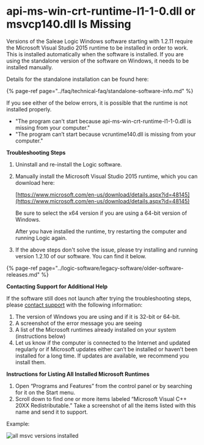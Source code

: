 # api-ms-win-crt-runtime-l1-1-0.dll or msvcp140.dll Is Missing

Versions of the Saleae Logic Windows software starting with 1.2.11 require the Microsoft Visual Studio 2015 runtime to be installed in order to work. This is installed automatically when the software is installed. If you are using the standalone version of the software on Windows, it needs to be installed manually.

Details for the standalone installation can be found here:

{% page-ref page="../faq/technical-faq/standalone-software-info.md" %}

If you see either of the below errors, it is possible that the runtime is not installed properly.

* "The program can't start because api-ms-win-crt-runtime-l1-1-0.dll is missing from your computer."
* "The program can’t start because vcruntime140.dll is missing from your computer."

**Troubleshooting Steps**

1. Uninstall and re-install the Logic software.
2. Manually install the Microsoft Visual Studio 2015 runtime, which you can download here:

   [https://www.microsoft.com/en-us/download/details.aspx?id=48145](https://www.microsoft.com/en-us/download/details.aspx?id=48145)

   Be sure to select the x64 version if you are using a 64-bit version of Windows.

   After you have installed the runtime, try restarting the computer and running Logic again.

3. If the above steps don't solve the issue, please try installing and running version 1.2.10 of our software. You can find it below.

{% page-ref page="../logic-software/legacy-software/older-software-releases.md" %}

**Contacting Support for Additional Help**

If the software still does not launch after trying the troubleshooting steps, please [contact support](https://contact.saleae.com/hc/en-us/requests/new) with the following information:

1. The version of Windows you are using and if it is 32-bit or 64-bit.
2. A screenshot of the error message you are seeing
3. A list of the Microsoft runtimes already installed on your system \(instructions below\)
4. Let us know if the computer is connected to the Internet and updated regularly or if Microsoft updates either can’t be installed or haven’t been installed for a long time. If updates are available, we recommend you install them.

**Instructions for Listing All Installed Microsoft Runtimes**

1. Open “Programs and Features” from the control panel or by searching for it on the Start menu.
2. Scroll down to find one or more items labeled “Microsoft Visual C++ 20XX Redistributable.” Take a screenshot of all the items listed with this name and send it to support.

Example:

![all msvc versions installed](https://trello-attachments.s3.amazonaws.com/55f0ad9685db3c82f0f3aeba/5a7908b0d5066be3af960718/e679644cb7b9edf8d23253829f167af8/all_msvcs.png)

